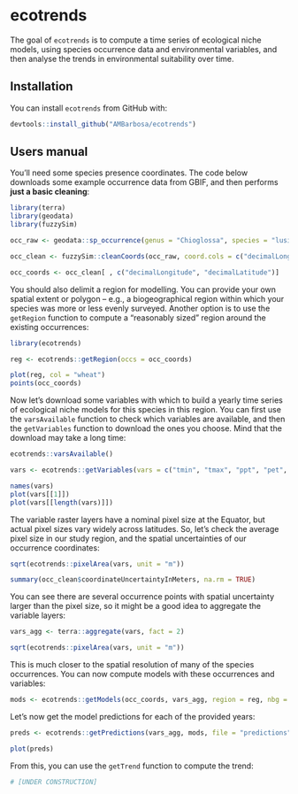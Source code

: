 
<!-- README.md is generated from README.Rmd. Please edit that file -->

# ecotrends

<!-- badges: start -->
<!-- badges: end -->

The goal of `ecotrends` is to compute a time series of ecological niche
models, using species occurrence data and environmental variables, and
then analyse the trends in environmental suitability over time.

## Installation

You can install `ecotrends` from GitHub with:

``` r
devtools::install_github("AMBarbosa/ecotrends")
```

## Users manual

You’ll need some species presence coordinates. The code below downloads
some example occurrence data from GBIF, and then performs **just a basic
cleaning**:

``` r
library(terra)
library(geodata)
library(fuzzySim)

occ_raw <- geodata::sp_occurrence(genus = "Chioglossa", species = "lusitanica", fixnames = FALSE)

occ_clean <- fuzzySim::cleanCoords(occ_raw, coord.cols = c("decimalLongitude", "decimalLatitude"), uncert.col = "coordinateUncertaintyInMeters", uncert.limit = 10000, year.col = "year", year.min = 1970, abs.col = "occurrenceStatus", plot = TRUE)

occ_coords <- occ_clean[ , c("decimalLongitude", "decimalLatitude")]
```

You should also delimit a region for modelling. You can provide your own
spatial extent or polygon – e.g., a biogeographical region within which
your species was more or less evenly surveyed. Another option is to use
the `getRegion` function to compute a “reasonably sized” region around
the existing occurrences:

``` r
library(ecotrends)

reg <- ecotrends::getRegion(occs = occ_coords)

plot(reg, col = "wheat")
points(occ_coords)
```

Now let’s download some variables with which to build a yearly time
series of ecological niche models for this species in this region. You
can first use the `varsAvailable` function to check which variables are
available, and then the `getVariables` function to download the ones you
choose. Mind that the download may take a long time:

``` r
ecotrends::varsAvailable()

vars <- ecotrends::getVariables(vars = c("tmin", "tmax", "ppt", "pet", "ws"), years = 1990:1981, region = reg, file = "variable_rasters")

names(vars)
plot(vars[[1]])
plot(vars[[length(vars)]])
```

The variable raster layers have a nominal pixel size at the Equator, but
actual pixel sizes vary widely across latitudes. So, let’s check the
average pixel size in our study region, and the spatial uncertainties of
our occurrence coordinates:

``` r
sqrt(ecotrends::pixelArea(vars, unit = "m"))

summary(occ_clean$coordinateUncertaintyInMeters, na.rm = TRUE)
```

You can see there are several occurrence points with spatial uncertainty
larger than the pixel size, so it might be a good idea to aggregate the
variable layers:

``` r
vars_agg <- terra::aggregate(vars, fact = 2)

sqrt(ecotrends::pixelArea(vars, unit = "m"))
```

This is much closer to the spatial resolution of many of the species
occurrences. You can now compute models with these occurrences and
variables:

``` r
mods <- ecotrends::getModels(occ_coords, vars_agg, region = reg, nbg = 10000, nreps = 1, collin = TRUE, file = "models")
```

Let’s now get the model predictions for each of the provided years:

``` r
preds <- ecotrends::getPredictions(vars_agg, mods, file = "predictions")

plot(preds)
```

From this, you can use the `getTrend` function to compute the trend:

``` r
# [UNDER CONSTRUCTION]
```
